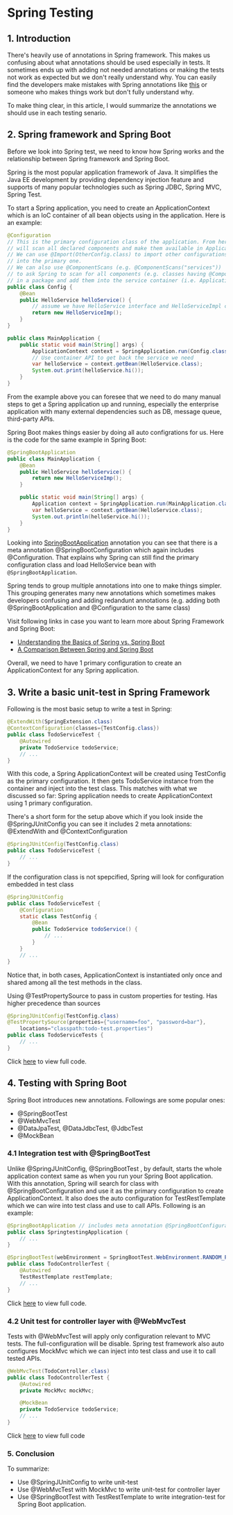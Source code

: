 # Spring Testing

## 1. Introduction

There's heavily use of annotations in Spring framework. This makes us confusing about what annotations should be used especially in tests. It sometimes ends up with adding not needed annotations or making the tests not work as expected but we don't really understand why. You can easily find the developers make mistakes with Spring annotations like [this][4] or someone who makes things work but don't fully understand why.

To make thing clear, in this article, I would summarize the annotations we should use in each testing senario.

## 2. Spring framework and Spring Boot

Before we look into Spring test, we need to know how Spring works and the relationship between Spring framework and Spring Boot.

Spring is the most popular application framework of Java. It simplifies the Java EE development by providing dependency injection feature and supports of many popular technologies such as Spring JDBC, Spring MVC, Spring Test.

To start a Spring application, you need to create an ApplicationContext which is an IoC container of all bean objects using in the application. Here is an example:

```java
@Configuration
// This is the primary configuration class of the application. From here, Spring
// will scan all declared components and make them available in ApplicationContext.
// We can use @Import(OtherConfig.class) to import other configurations
// into the primary one.
// We can also use @ComponentScans (e.g. @ComponentScans("services"))
// to ask Spring to scan for all components (e.g. classes having @Component, @Service)
// in a package and add them into the service container (i.e. ApplicationContext)
public class Config {
    @Bean
    public HelloService helloService() {
        // assume we have HelloService interface and HelloServiceImpl class
        return new HelloServiceImp();
    }
}

public class MainApplication {
    public static void main(String[] args) {
        ApplicationContext context = SpringApplication.run(Config.class);
        // Use container API to get back the service we need
        var helloService = context.getBean(HelloService.class);
        System.out.print(helloService.hi());
    }
}
```

From the example above you can foresee that we need to do many manual steps to get a Spring application up and running, especially the enterprise application with many external dependencies such as DB, message queue, third-party APIs.

Spring Boot makes things easier by doing all auto configrations for us. Here is the code for the same example in Spring Boot:

```java
@SpringBootApplication
public class MainApplication {
    @Bean
    public HelloService helloService() {
        return new HelloServiceImp();
    }

    public static void main(String[] args) {
        Application context = SpringApplication.run(MainApplication.class);
        var helloService = context.getBean(HelloService.class);
        System.out.println(helloService.hi());
    }
}
```

Looking into [SpringBootApplication][1] annotation you can see that there is a meta annotation @SpringBootConfiguration which again includes @Configuration. That explains why Spring can still find the primary configuration class and load HelloService bean with `@SpringBootApplication`. 

Spring tends to group multiple annotations into one to make things simpler. This grouping generates many new annotations which sometimes makes developers confusing and adding redandunt annotations (e.g. adding both @SpringBootApplication and @Configuration to the same class)

Visit following links in case you want to learn more about Spring Framework and Spring Boot:
- [Understanding the Basics of Spring vs. Spring Boot][2]
- [A Comparison Between Spring and Spring Boot][3]

Overall, we need to have 1 primary configuration to create an ApplicationContext for any Spring application.

## 3. Write a basic unit-test in Spring Framework

Following is the most basic setup to write a test in Spring:

```java
@ExtendWith(SpringExtension.class)
@ContextConfiguration(classes={TestConfig.class})
public class TodoServiceTest {
    @Autowired
    private TodoService todoService;
    // ...
}
```

With this code, a Spring ApplicationContext will be created using TestConfig as the primary configuration. It then gets TodoService instance from the container and inject into the test class. This matches with what we discussed so far: Spring application needs to create ApplicationContext using 1 primary configuration.

There's a short form for the setup above which if you look inside the @SpringJUnitConfig you can see it includes 2 meta annotations: @ExtendWith and @ContextConfiguration

```java
@SpringJUnitConfig(TestConfig.class)
public class TodoServiceTest {
    // ...
}
```

If the configuration class is not spepcified, Spring will look for configuration embedded in test class

```java
@SpringJUnitConfig
public class TodoServiceTest {
    @Configuration
    static class TestConfig {
        @Bean
        public TodoService todoService() {
            // ...
        }
    }
    // ...
}
```

Notice that, in both cases, ApplicationContext is instantiated only once and shared among all the test methods in the class.

Using @TestPropertySource to pass in custom properties for testing. Has higher precedence than sources

```java
@SpringJUnitConfig(TestConfig.class)
@TestPropertySource(properties={"username=foo", "password=bar"},
    locations="classpath:todo-test.properties")
public class TodoServiceTests {
    // ...
}
```

Click [here][5] to view full code.

## 4. Testing with Spring Boot

Spring Boot introduces new annotations. Followings are some popular ones:

- @SpringBootTest
- @WebMvcTest
- @DataJpaTest, @DataJdbcTest, @JdbcTest
- @MockBean

### 4.1 Integration test with @SpringBootTest

Unlike @SpringJUnitConfig, @SpringBootTest , by default, starts the whole application context same as when you run your Spring Boot application. With this annotation, Spring will search for class with @SpringBootConfiguration and use it as the primary configuration to create ApplicationContext. It also does the auto configuration for TestRestTemplate which we can wire into test class and use to call APIs. Following is an example:

```java
@SpringBootApplication // includes meta annotation @SpringBootConfiguration
public class SpringtestingApplication {
    // ...
}

@SpringBootTest(webEnvironment = SpringBootTest.WebEnvironment.RANDOM_PORT)
public class TodoControllerTest {
    @Autowired
    TestRestTemplate restTemplate;
    // ...
}
```

Click [here][6] to view full code.

### 4.2 Unit test for controller layer with @WebMvcTest

Tests with @WebMvcTest will apply only configuration relevant to MVC tests. The full-configuration will be disable. Spring test framework also auto configures MockMvc which we can inject into test class and use it to call tested APIs.

```java
@WebMvcTest(TodoController.class)
public class TodoControllerTest {
    @Autowired
    private MockMvc mockMvc;

    @MockBean
    private TodoService todoService;
    // ...
}
```

Click [here][7] to view full code

### 5. Conclusion

To summarize:
- Use @SpringJUnitConfig to write unit-test
- Use @WebMvcTest with MockMvc to write unit-test for controller layer
- Use @SpringBootTest with TestRestTemplate to write integration-test for Spring Boot application.

[1]: https://docs.spring.io/spring-Boot/docs/current/api/org/springframework/Boot/autoconfigure/SpringBootApplication.html
[2]: https://dzone.com/articles/understanding-the-basics-of-spring-vs-spring-Boot
[3]: https://www.baeldung.com/spring-vs-spring-Boot
[4]: https://stackoverflow.com/questions/56289179/how-to-use-mockbean-with-junit-5-in-spring-Boot
[5]: src/test/java/thoqbk/springtesting/unit/TodoServiceTest.java
[6]: src/test/java/thoqbk/springtesting/integration/TodoControllerTest.java
[7]: src/test/java/thoqbk/springtesting/unit/TodoControllerTest.java
